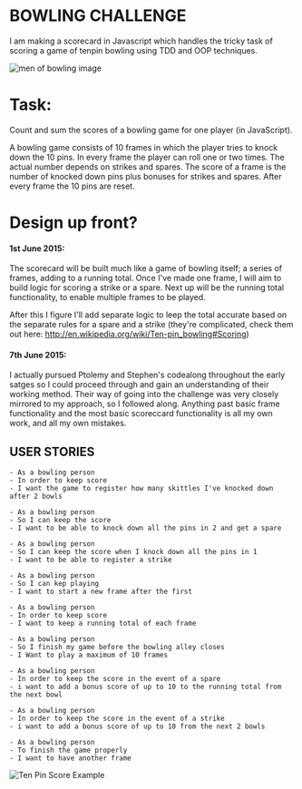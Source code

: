 # BOWLING CHALLENGE

I am making a scorecard in Javascript which handles the tricky task of scoring a game of tenpin bowling using TDD and OOP techniques.

![men of bowling image](http://okcmod.com/wp-content/uploads/2012/10/Men-Bowling-vintage.jpg)

# Task:

Count and sum the scores of a bowling game for one player (in JavaScript).

A bowling game consists of 10 frames in which the player tries to knock down the 10 pins. In every frame the player can roll one or two times. The actual number depends on strikes and spares. The score of a frame is the number of knocked down pins plus bonuses for strikes and spares. After every frame the 10 pins are reset.

# Design up front?

#### 1st June 2015:
The scorecard will be built much like a game of bowling itself; a series of frames, adding to a running total. Once I've made one frame, I will aim to build logic for scoring a strike or a spare. Next up will be the running total functionality, to enable multiple frames to be played.

After this I figure I'll add separate logic to leep the total accurate based on the separate rules for a spare and a strike (they're complicated, check them out here: http://en.wikipedia.org/wiki/Ten-pin_bowling#Scoring)

#### 7th June 2015:
I actually pursued Ptolemy and Stephen's codealong throughout the early satges so I could proceed through and gain an understanding of their working method. Their way of going into the challenge was very closely mirrored to my approach, so I followed along. Anything past basic frame functionality and the most basic scoreccard functionality is all my own work, and all my own mistakes.


## USER STORIES
```
- As a bowling person
- In order to keep score
- I want the game to register how many skittles I've knocked down after 2 bowls

- As a bowling person
- So I can keep the score
- I want to be able to knock down all the pins in 2 and get a spare

- As a bowling person
- So I can keep the score when I knock down all the pins in 1
- I want to be able to register a strike

- As a bowling person
- So I can kep playing
- I want to start a new frame after the first

- As a bowling person
- In order to keep score
- I want to keep a running total of each frame

- As a bowling person
- So I finish my game before the bowling alley closes
- I Want to play a maximum of 10 frames

- As a bowling person
- In order to keep the score in the event of a spare
- i want to add a bonus score of up to 10 to the running total from the next bowl

- As a bowling person
- In order to keep the score in the event of a strike
- i want to add a bonus score of up to 10 from the next 2 bowls

- As a bowling person
- To finish the game properly
- I want to have another frame
```

![Ten Pin Score Example](images/example_ten_pin_scoring.png)
